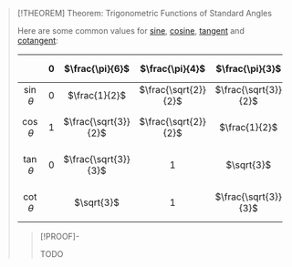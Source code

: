 >[!THEOREM] Theorem: Trigonometric Functions of Standard Angles
>
>Here are some common values for [sine](Real%20Sine%20Function/Real%20Sine%20Function.md), [cosine](Real%20Cosine%20Function/Real%20Cosine%20Function.md), [tangent](Real%20Tangent%20Function/Real%20Tangent%20Function.md) and [cotangent](Real%20Cotangent%20Substitution/Real%20Cotangent%20Function.md):
>
>||$0$|$\frac{\pi}{6}$|$\frac{\pi}{4}$|$\frac{\pi}{3}$|$\frac{\pi}{2}$|$\frac{2\pi}{3}$|$\frac{5\pi}{6}$|$\pi$|
>|:--:|:--:|:--:|:--:|:--:|:--:|:--:|:--:|:--:|
>|$\sin \theta$|$0$|$\frac{1}{2}$|$\frac{\sqrt{2}}{2}$|$\frac{\sqrt{3}}{2}$|$1$|$\frac{\sqrt{3}}{2}$|$\frac{1}{2}$|$0$|
>|$\cos \theta$|$1$|$\frac{\sqrt{3}}{2}$|$\frac{\sqrt{2}}{2}$|$\frac{1}{2}$|$0$|$-\frac{1}{2}$|$-\frac{\sqrt{3}}{2}$|$-1$|
>|$\tan \theta$|$0$|$\frac{\sqrt{3}}{3}$|$1$|$\sqrt{3}$||$-\sqrt{3}$|$-\frac{\sqrt{3}}{3}$|$0$|
>|$\cot \theta$||$\sqrt{3}$|$1$|$\frac{\sqrt{3}}{3}$|$0$|$-\frac{\sqrt{3}}{3}$|$-\sqrt{3}$||
>
>>[!PROOF]-
>>
>>TODO
>>
>
